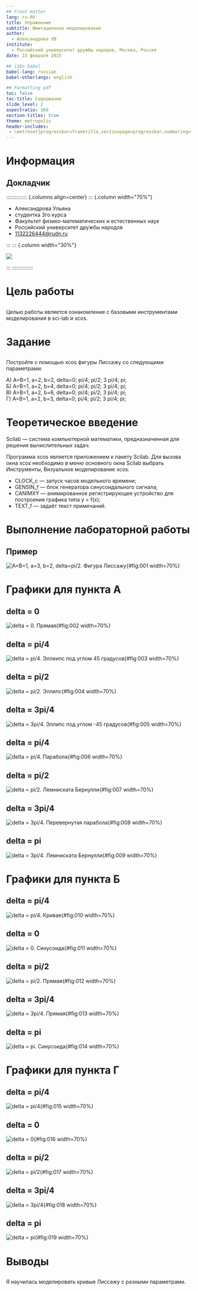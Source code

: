 ```yaml
---
## Front matter
lang: ru-RU
title: Упражнение
subtitle: Имитационное моделирование
author:
  - Александрова УВ
institute:
  - Российский университет дружбы народов, Москва, Россия
date: 23 февраля 2025

## i18n babel
babel-lang: russian
babel-otherlangs: english

## Formatting pdf
toc: false
toc-title: Содержание
slide_level: 2
aspectratio: 169
section-titles: true
theme: metropolis
header-includes:
 - \metroset{progressbar=frametitle,sectionpage=progressbar,numbering=fraction}
---
```


# Информация

## Докладчик

:::::::::::::: {.columns align=center}
::: {.column width="70%"}

  * Александрова Ульяна
  * студентка 3го курса
  * Факультет физико-математических и естественных наук
  * Российский университет дружбы народов
  * [1132226444@rudn.ru](mailto:1132226444@rudn.ru)

:::
::: {.column width="30%"}

![](./image/yana.jpg)

:::
::::::::::::::


# Цель работы

##

Целью работы является ознакомление с базовыми инструментами моделирования в sci-lab и xcos.

# Задание

##

Постройте с помощью xcos фигуры Лиссажу со следующими параметрами:

А) A=B=1, a=2, b=2, delta=0; pi/4; pi/2; 3 pi/4; pi;  
Б) A=B=1, a=2, b=4, delta=0; pi/4; pi/2; 3 pi/4; pi;  
В) A=B=1, a=2, b=6, delta=0; pi/4; pi/2; 3 pi/4; pi;  
Г) A=B=1, a=2, b=3, delta=0; pi/4; pi/2; 3 pi/4; pi;  

# Теоретическое введение

Scilab — система компьютерной математики, предназначенная для решения вычислительных задач.

Программа xcos является приложением к пакету Scilab. Для вызова окна xcos необходимо в меню основного окна Scilab выбрать Инструменты, Визуальное моделирование xcos.

- CLOCK_c — запуск часов модельного времени;
- GENSIN_f — блок генератора синусоидального сигнала;
- CANIMXY — анимированное регистрирующее устройство для построения графика типа y = f(x);
- TEXT_f — задаёт текст примечаний.

# Выполнение лабораторной работы

## Пример

![A=B=1, a=3, b=2, delta=pi/2. Фигура Лиссажу](image/1.png){#fig:001 width=70%}

# Графики для пункта А 

## delta = 0

![delta = 0. Прямая](image/2.png){#fig:002 width=70%}

## delta = pi/4

![delta = pi/4. Эллиипс под углом 45 градусов](image/3.png){#fig:003 width=70%}

## delta = pi/2

![delta = pi/2. Эллипс](image/4.png){#fig:004 width=70%}

## delta = 3pi/4

![delta = 3pi/4. Эллипс под углом -45 градусов](image/5.png){#fig:005 width=70%}

## delta = pi/4

![delta = pi/4. Парабола](image/6.png){#fig:006 width=70%}

## delta = pi/2

![delta = pi/2. Лемниската Бернулли](image/7.png){#fig:007 width=70%}

## delta = 3pi/4

![delta = 3pi/4. Перевернутая парабола](image/8.png){#fig:008 width=70%}

## delta = pi

![delta = 3pi/4. Лемниската Бернулли](image/9.png){#fig:009 width=70%}

# Графики для пункта Б

## delta = pi/4

![delta = pi/4. Кривая](image/10.png){#fig:010 width=70%}

## delta = 0

![delta = 0. Синусоида](image/11.png){#fig:011 width=70%}

## delta = pi/2

![delta = pi/2. Прямая](image/12.png){#fig:012 width=70%}

## delta = 3pi/4

![delta = 3pi/4. Прямая](image/13.png){#fig:013 width=70%}

## delta = pi

![delta = pi. Синусоида](image/14.png){#fig:014 width=70%}

# Графики для пункта Г

## delta = pi/4

![delta = pi/4](image/15.png){#fig:015 width=70%}

## delta = 0

![delta = 0](image/16.png){#fig:016 width=70%}

## delta = pi/2

![delta = pi/2](image/17.png){#fig:017 width=70%}

## delta = 3pi/4

![delta = 3pi/4](image/18.png){#fig:018 width=70%}

## delta = pi

![delta = pi](image/19.png){#fig:019 width=70%}

# Выводы

##

Я научилась моделировать кривые Лиссажу с разными параметрами.
